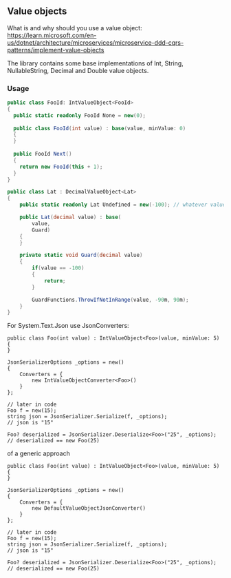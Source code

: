 
## Value objects
What is and why should you use a value object: https://learn.microsoft.com/en-us/dotnet/architecture/microservices/microservice-ddd-cqrs-patterns/implement-value-objects

The library contains some base implementations of Int, String, NullableString, Decimal and Double value objects.

### Usage

``` C#
public class FooId: IntValueObject<FooId>
{
  public static readonly FooId None = new(0);
  
  public class FooId(int value) : base(value, minValue: 0)
  {
  }
  
  public FooId Next()
  {
    return new FooId(this + 1);
  }
}
```

```C#
public class Lat : DecimalValueObject<Lat>
{
    public static readonly Lat Undefined = new(-100); // whatever value outside of the range

    public Lat(decimal value) : base(
        value,
        Guard)
    {
    }

    private static void Guard(decimal value)
    {
        if(value == -100)
        {
            return;
        }

        GuardFunctions.ThrowIfNotInRange(value, -90m, 90m);
    }
}
```

For System.Text.Json use JsonConverters:

```
public class Foo(int value) : IntValueObject<Foo>(value, minValue: 5)
{
}

JsonSerializerOptions _options = new()
{
    Converters = {
        new IntValueObjectConverter<Foo>()
    }
};

// later in code
Foo f = new(15);
string json = JsonSerializer.Serialize(f, _options);
// json is "15"

Foo? deserialized = JsonSerializer.Deserialize<Foo>("25", _options);
// deserialized == new Foo(25)

```

of a generic approach

```
public class Foo(int value) : IntValueObject<Foo>(value, minValue: 5)
{
}

JsonSerializerOptions _options = new()
{
    Converters = {
        new DefaultValueObjectJsonConverter()
    }
};

// later in code
Foo f = new(15);
string json = JsonSerializer.Serialize(f, _options);
// json is "15"

Foo? deserialized = JsonSerializer.Deserialize<Foo>("25", _options);
// deserialized == new Foo(25)

```